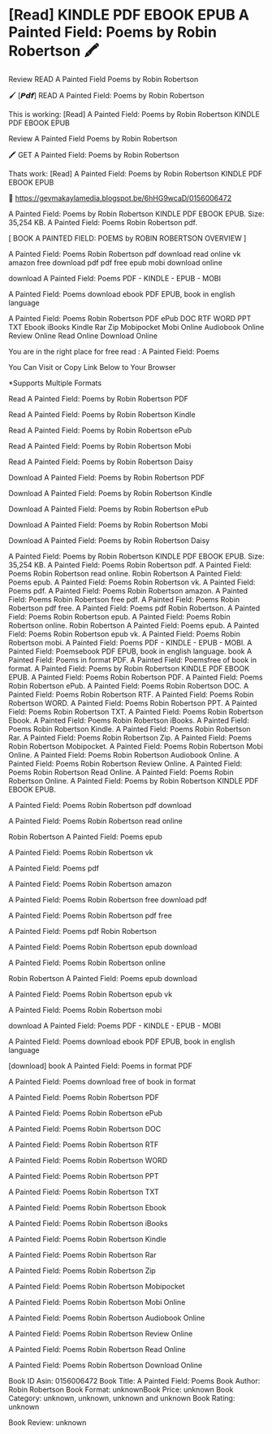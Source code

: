 # [Read] KINDLE PDF EBOOK EPUB A Painted Field: Poems by  Robin Robertson 🖍️
Review READ A Painted Field Poems by Robin Robertson

🖌️ [𝙋𝙙𝙛] READ A Painted Field: Poems by Robin Robertson

This is working: [Read] A Painted Field: Poems by Robin Robertson KINDLE PDF EBOOK EPUB


Review A Painted Field Poems by Robin Robertson

🖍️ GET A Painted Field: Poems by Robin Robertson

Thats work: [Read] A Painted Field: Poems by Robin Robertson KINDLE PDF EBOOK EPUB



🎯 https://gevmakaylamedia.blogspot.be/6hHG9wcaD/0156006472



A Painted Field: Poems by Robin Robertson KINDLE PDF EBOOK EPUB. Size: 35,254 KB. A Painted Field: Poems Robin Robertson pdf.

[ BOOK A PAINTED FIELD: POEMS by ROBIN ROBERTSON OVERVIEW ]

A Painted Field: Poems Robin Robertson pdf download read online vk amazon free download pdf pdf free epub mobi download online

download A Painted Field: Poems PDF - KINDLE - EPUB - MOBI

A Painted Field: Poems download ebook PDF EPUB, book in english language

A Painted Field: Poems Robin Robertson PDF ePub DOC RTF WORD PPT TXT Ebook iBooks Kindle Rar Zip Mobipocket Mobi Online Audiobook Online Review Online Read Online Download Online

You are in the right place for free read : A Painted Field: Poems

You Can Visit or Copy Link Below to Your Browser

*Supports Multiple Formats

Read A Painted Field: Poems by Robin Robertson PDF

Read A Painted Field: Poems by Robin Robertson Kindle

Read A Painted Field: Poems by Robin Robertson ePub

Read A Painted Field: Poems by Robin Robertson Mobi

Read A Painted Field: Poems by Robin Robertson Daisy

Download A Painted Field: Poems by Robin Robertson PDF

Download A Painted Field: Poems by Robin Robertson Kindle

Download A Painted Field: Poems by Robin Robertson ePub

Download A Painted Field: Poems by Robin Robertson Mobi

Download A Painted Field: Poems by Robin Robertson Daisy

A Painted Field: Poems by Robin Robertson KINDLE PDF EBOOK EPUB. Size: 35,254 KB. A Painted Field: Poems Robin Robertson pdf. A Painted Field: Poems Robin Robertson read online. Robin Robertson A Painted Field: Poems epub. A Painted Field: Poems Robin Robertson vk. A Painted Field: Poems pdf. A Painted Field: Poems Robin Robertson amazon. A Painted Field: Poems Robin Robertson free pdf. A Painted Field: Poems Robin Robertson pdf free. A Painted Field: Poems pdf Robin Robertson. A Painted Field: Poems Robin Robertson epub. A Painted Field: Poems Robin Robertson online. Robin Robertson A Painted Field: Poems epub. A Painted Field: Poems Robin Robertson epub vk. A Painted Field: Poems Robin Robertson mobi. A Painted Field: Poems PDF - KINDLE - EPUB - MOBI. A Painted Field: Poemsebook PDF EPUB, book in english language. book A Painted Field: Poems in format PDF. A Painted Field: Poemsfree of book in format. A Painted Field: Poems by Robin Robertson KINDLE PDF EBOOK EPUB. A Painted Field: Poems Robin Robertson PDF. A Painted Field: Poems Robin Robertson ePub. A Painted Field: Poems Robin Robertson DOC. A Painted Field: Poems Robin Robertson RTF. A Painted Field: Poems Robin Robertson WORD. A Painted Field: Poems Robin Robertson PPT. A Painted Field: Poems Robin Robertson TXT. A Painted Field: Poems Robin Robertson Ebook. A Painted Field: Poems Robin Robertson iBooks. A Painted Field: Poems Robin Robertson Kindle. A Painted Field: Poems Robin Robertson Rar. A Painted Field: Poems Robin Robertson Zip. A Painted Field: Poems Robin Robertson Mobipocket. A Painted Field: Poems Robin Robertson Mobi Online. A Painted Field: Poems Robin Robertson Audiobook Online. A Painted Field: Poems Robin Robertson Review Online. A Painted Field: Poems Robin Robertson Read Online. A Painted Field: Poems Robin Robertson Online. A Painted Field: Poems by Robin Robertson KINDLE PDF EBOOK EPUB.

A Painted Field: Poems Robin Robertson pdf download

A Painted Field: Poems Robin Robertson read online

Robin Robertson A Painted Field: Poems epub

A Painted Field: Poems Robin Robertson vk

A Painted Field: Poems pdf

A Painted Field: Poems Robin Robertson amazon

A Painted Field: Poems Robin Robertson free download pdf

A Painted Field: Poems Robin Robertson pdf free

A Painted Field: Poems pdf Robin Robertson

A Painted Field: Poems Robin Robertson epub download

A Painted Field: Poems Robin Robertson online

Robin Robertson A Painted Field: Poems epub download

A Painted Field: Poems Robin Robertson epub vk

A Painted Field: Poems Robin Robertson mobi

download A Painted Field: Poems PDF - KINDLE - EPUB - MOBI

A Painted Field: Poems download ebook PDF EPUB, book in english language

[download] book A Painted Field: Poems in format PDF

A Painted Field: Poems download free of book in format

A Painted Field: Poems Robin Robertson PDF

A Painted Field: Poems Robin Robertson ePub

A Painted Field: Poems Robin Robertson DOC

A Painted Field: Poems Robin Robertson RTF

A Painted Field: Poems Robin Robertson WORD

A Painted Field: Poems Robin Robertson PPT

A Painted Field: Poems Robin Robertson TXT

A Painted Field: Poems Robin Robertson Ebook

A Painted Field: Poems Robin Robertson iBooks

A Painted Field: Poems Robin Robertson Kindle

A Painted Field: Poems Robin Robertson Rar

A Painted Field: Poems Robin Robertson Zip

A Painted Field: Poems Robin Robertson Mobipocket

A Painted Field: Poems Robin Robertson Mobi Online

A Painted Field: Poems Robin Robertson Audiobook Online

A Painted Field: Poems Robin Robertson Review Online

A Painted Field: Poems Robin Robertson Read Online

A Painted Field: Poems Robin Robertson Download Online

Book ID Asin: 0156006472
Book Title: A Painted Field: Poems
Book Author: Robin Robertson
Book Format: unknownBook Price: unknown
Book Category: unknown, unknown, unknown and unknown
Book Rating: unknown

Book Review: unknown
